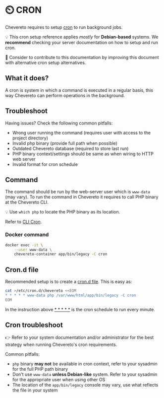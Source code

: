 # ⏲️ CRON

Chevereto requires to setup [cron](https://en.wikipedia.org/wiki/Cron) to run background jobs.

💡 This cron setup reference applies *mostly* for **Debian-based** systems. We **recommend** checking your server documentation on how to setup and run cron.

👏 Consider to contribute to this documentation by improving this document with alternative cron setup alternatives.

## What it does?

A cron is system in which a command is executed in a regular basis, this way Chevereto can perform operations in the background.

## Troubleshoot

Having issues? Check the following common pitfalls:

* Wrong user running the command (requires user with access to the project directory)
* Invalid php binary (provide full path when possible)
* Outdated Chevereto database (required to store last run)
* PHP binary context/settings should be same as when wiring to HTTP web server
* Invalid format for cron schedule

## Command

The command should be run by the web-server user which is `www-data` (may vary). To run the command in Chevereto it requires to call PHP binary at the Chevereto CLI.

💡 Use `which php` to locate the PHP binary as its location.

Refer to [CLI Cron](../reference/cli.md#cron).

### Docker command

```sh
docker exec -it \
    --user www-data \
    chevereto-container app/bin/legacy -C cron
```

## Cron.d file

Recommended setup is to create a [cron.d file](https://manpages.debian.org/stretch/cron/cron.8). This is easy as:

```sh
cat >/etc/cron.d/chevereto <<EOM
* * * * * www-data php /var/www/html/app/bin/legacy -C cron
EOM
```

In the instruction above [* * * * *](https://crontab.guru/#*_*_*_*_*) is the cron schedule to run every minute.

## Cron troubleshoot

👉 Refer to your system documentation and/or administrator for the best strategy when running Chevereto's cron requirements.

Common pitfalls:

* `php` binary **may not** be available in cron context, refer to your sysadmin for the full PHP path binary
* Don't use `www-data` **unless Debian-like** system. Refer to your sysadmin for the appropriate user when using other OS
* The location of the `app/bin/legacy` console may vary, use what reflects the file in your system
